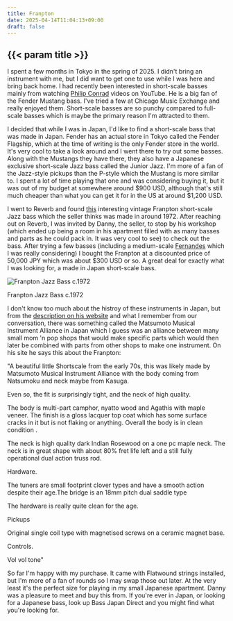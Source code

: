 ```yaml
---
title: Franpton
date: 2025-04-14T11:04:13+09:00
draft: false
---
```


## {{< param title >}}

<section>
I spent a few months in Tokyo in the spring of 2025. I didn't bring an instrument with me, but I did want to get one to use while I was here and bring back home.
I had recently been interested in short-scale basses mainly from watching <a href="https://www.youtube.com/@philipconradmusic">Philip Conrad</a> videos on YouTube. He is a big fan of the Fender Mustang bass. I've tried a few at Chicago Music Exchange and really enjoyed them. Short-scale basses are so punchy compared to full-scale basses which is maybe the primary reason I'm attracted to them.

I decided that while I was in Japan, I'd like to find a short-scale bass that was made in Japan. Fender has an actual store in Tokyo called the Fender Flagship, which at the time of writing is the only Fender store in the world. It's very cool to take a look around and I went there to try out some basses. Along with the Mustangs they have there, they also have a Japanese exclusive short-scale Jazz bass called the Junior Jazz. I'm more of a fan of the Jazz-style pickups than the P-style which the Mustang is more similar to. I spent a lot of time playing that one and was considering buying it, but it was out of my budget at somewhere around $900 USD, although that's still much cheaper than what you can get it for in the US at around $1,200 USD.

I went to Reverb and found <a href="https://reverb.com/item/87072780-franpton-short-scale-jazz-1972-sunburst">this</a> interesting vintage Franpton short-scale Jazz bass which the seller thinks was made in around 1972.
After reaching out on Reverb, I was invited by Danny, the seller, to stop by his workshop (which ended up being a room in his apartment filled with as many basses and parts as he could pack in. It was very cool to see) to check out the bass.
After trying a few basses (including a medium-scale <a href="https://www.youtube.com/watch?v=sMaHjYJ5dEw">Fernandes</a> which I was really considering) I bought the Franpton at a discounted price of 50,000 JPY which was about $300 USD or so. A great deal for exactly what I was looking for, a made in Japan short-scale bass.

<section class="flexbox-container float-right">
  <section class="frame">
    <img src="/music/franpton.jpg" alt="Franpton Jazz Bass c.1972">
    <p>Franpton Jazz Bass c.1972</p>
  </section>
</section>

I don't know too much about the histroy of these instruments in Japan, but from the <a href="https://bassjapandirect.myshopify.com/products/japan-vintage-short-scale-jazz-bass-franpton-circa-1972">description on his website</a> and what I remember from our conversation, there was something called the Matsumoto Musical Instrument Alliance in Japan which I guess was an alliance between many small mom 'n pop shops that would make specific parts which would then later be combined with parts from other shops to make one instrument. On his site he says this about the Franpton:


"A beautiful little Shortscale from the early 70s, this was likely made by Matsumoto Musical Instrument Alliance with the body coming from Natsumoku and neck maybe from Kasuga. 

Even so, the fit is surprisingly tight, and the neck of high quality. 

The body is multi-part camphor, nyatto wood and Agathis with maple veneer. The finish is a gloss lacquer top coat which has some surface cracks in it but is not flaking or anything. Overall the body is in clean condition .

The neck is high quality dark Indian Rosewood on a one pc maple neck. The neck is in great shape with about 80% fret life left and a still fully operational dual action truss rod. 

Hardware.

The tuners are small footprint clover types and have a smooth action despite their age.The bridge is an 18mm pitch dual saddle type 

The hardware is really quite clean for the age. 

Pickups 

Original single coil type with magnetised screws on a ceramic magnet base. 

Controls. 

Vol vol tone"

So far I'm happy with my purchase. It came with Flatwound strings installed, but I'm more of a fan of rounds so I may swap those out later. At the very least it's the perfect size for playing in my small Japanese apartment. Danny was a pleasure to meet and buy this from.
If you're ever in Japan, or looking for a Japanese bass, look up Bass Japan Direct and you might find what you're looking for.
</section>
